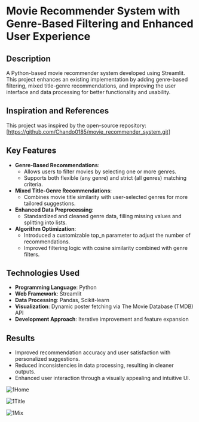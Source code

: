 # Movie Recommender System with Genre-Based Filtering and Enhanced User Experience

## Description
A Python-based movie recommender system developed using Streamlit. This project enhances an existing implementation by adding genre-based filtering, mixed title-genre recommendations, and improving the user interface and data processing for better functionality and usability.

## Inspiration and References
This project was inspired by the open-source repository: [https://github.com/Chando0185/movie_recommender_system.git]

## Key Features
- **Genre-Based Recommendations**: 
  - Allows users to filter movies by selecting one or more genres.
  - Supports both flexible (any genre) and strict (all genres) matching criteria.
- **Mixed Title-Genre Recommendations**: 
  - Combines movie title similarity with user-selected genres for more tailored suggestions.
- **Enhanced Data Preprocessing**:
  - Standardized and cleaned genre data, filling missing values and splitting into lists.
- **Algorithm Optimization**:
  - Introduced a customizable top_n parameter to adjust the number of recommendations.
  - Improved filtering logic with cosine similarity combined with genre filters.

## Technologies Used
- **Programming Language**: Python
- **Web Framework**: Streamlit
- **Data Processing**: Pandas, Scikit-learn
- **Visualization**: Dynamic poster fetching via The Movie Database (TMDB) API
- **Development Approach**: Iterative improvement and feature expansion

## Results
- Improved recommendation accuracy and user satisfaction with personalized suggestions.
- Reduced inconsistencies in data processing, resulting in cleaner outputs.
- Enhanced user interaction through a visually appealing and intuitive UI.

![1Home](https://github.com/user-attachments/assets/77341228-ce66-43f5-98d1-bcdeb1511d8c)

![1Title](https://github.com/user-attachments/assets/880bd8e0-d52b-4170-b23a-a2f03f149255)

![1Mix](https://github.com/user-attachments/assets/291739f1-276e-4edb-b516-d3ad3898ec23)



